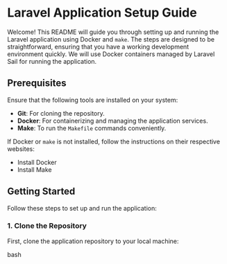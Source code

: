 
# Laravel Application Setup Guide

Welcome! This README will guide you through setting up and running the Laravel application using Docker and `make`. The steps are designed to be straightforward, ensuring that you have a working development environment quickly. We will use Docker containers managed by Laravel Sail for running the application.

## Prerequisites

Ensure that the following tools are installed on your system:

-   **Git**: For cloning the repository.
-   **Docker**: For containerizing and managing the application services.
-   **Make**: To run the `Makefile` commands conveniently.

If Docker or `make` is not installed, follow the instructions on their respective websites:

-   Install Docker
-   Install Make

## Getting Started

Follow these steps to set up and run the application:

### 1. Clone the Repository

First, clone the application repository to your local machine:

bash